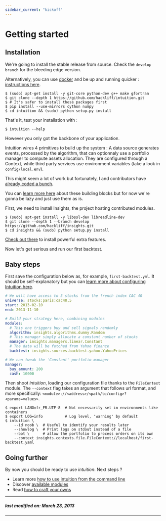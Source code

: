 ```yaml
---
sidebar_current: "kickoff"
---
```


# Getting started

## Installation

We're going to install the stable release from source. Check the `develop
branch` for the bleeding edge version.

Alternatively, you can use [docker](https://www.docker.io) and be up and
running quicker : [instructions here](/articles/getting-started/docker.html).

```console
$ (sudo) apt-get install -y git-core python-dev g++ make gfortran
$ git clone --depth 1 https://github.com/hackliff/intuition.git
$ # It's safer to install these packages first
$ pip install --use-mirrors cython numpy
$ cd intuition && (sudo) python setup.py install
```

That's it, test your installation with :

```console
$ intuition --help
```

However you only got the backbone of your application.

Intuition wires 4 primitives to build up the system : A data source generates
events, processed by the algorithm, that can optionnaly use a portfolio manager
to compute assets allocation. They are configured through a Context, while
third party services use environment variables (take a look in
`config/local.env`).

This might seem a lot of work but fortunately, I and contributors have
[already coded a bunch](https://github.com/hackliff/insights).

You can [learn more here](/articles/insights) about these building blocks
but for now we're gonna be lazy and just use them as is.

First, we need to install Insights, the project hosting contributed modules.

```console
$ (sudo) apt-get install -y libssl-dev libreadline-dev
$ git clone --depth 1 --branch develop https://github.com/hackliff/insights.git
$ cd insights && (sudo) python setup.py install
```
[Check out there](/articles/insights) to install powerful extra features.

Now let's get serious and run our first backtest.


## Baby steps

First save the configuration below as, for example, `first-backtest.yml`. It
should be self-explanatory but you can [learn more about configuring Intuition
here](/articles/api/contexts.html).

```yml
# We will have access to 5 stocks from the french index CAC 40
universe: stocks:paris:cac40,5
start: 2013-02-10
end: 2013-11-10

# Build your strategy here, combining modules
modules:
  # This one triggers buy and sell signals randomly
  algorithm: insights.algorithms.dummy.Random
  # This manager simply allocate a constant number of stocks
  manager: insights.managers.linear.Constant
  # The data will be fetched from Yahoo finance
  backtest: insights.sources.backtest.yahoo.YahooPrices

# We can tweak the 'Constant' portfolio manager
manager:
  buy_amount: 200
  cash: 10000
```

Then shoot *intuition*, loading our configuration file thanks to the
`FileContext` module. The `--context` flag takes an argument that follows url
format, and more specifically: `<module>://<address>/<path/to/config>?<params=values>`.

```shell
$ export LANG=fr_FR.UTF-8  # Not necessarily set in environments like containers
$ export LOG=info          # Log level, 'warning' by default
$ intuition \
    --id noob \  # Useful to identify your results later
    --showlog \  # Print logs on stdout instead of a file
    --bot \      # allow the portfolio to process orders on its own
    --context insights.contexts.file.FileContext://localhost/first-backtest.yaml
```

## Going further

By now you should be ready to use *intuition*. Next steps ?

* Learn more [how to use intuition from the command line](/articles/intuition)
* Discover [available modules](/articles/insights)
* Read [how to craft your owns](/articles/api)




-------
##### last modified on: March 23, 2013
-------
